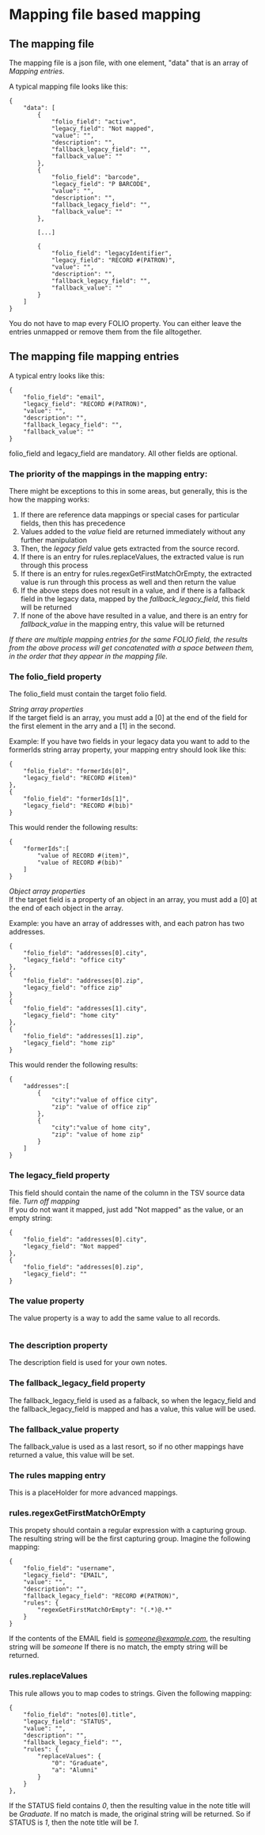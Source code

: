 # Mapping file based mapping

## The mapping file
The mapping file is a json file, with one element, "data" that is an array of *Mapping entries*.

A typical mapping file looks like this:
```
{
    "data": [
        {
            "folio_field": "active",
            "legacy_field": "Not mapped",
            "value": "",
            "description": "",
            "fallback_legacy_field": "",
            "fallback_value": ""
        },
        {
            "folio_field": "barcode",
            "legacy_field": "P BARCODE",
            "value": "",
            "description": "",
            "fallback_legacy_field": "",
            "fallback_value": ""
        },

        [...]

        {
            "folio_field": "legacyIdentifier",
            "legacy_field": "RECORD #(PATRON)",
            "value": "",
            "description": "",
            "fallback_legacy_field": "",
            "fallback_value": ""
        }
    ]
}
```    
You do not have to map every FOLIO property. You can either leave the entries unmapped or remove them from the file alltogether.

## The mapping file mapping entries
A typical entry looks like this:
```
{
    "folio_field": "email",
    "legacy_field": "RECORD #(PATRON)",
    "value": "",
    "description": "",
    "fallback_legacy_field": "",
    "fallback_value": ""
}
```
folio_field and legacy_field are mandatory. All other fields are optional. 
### The priority of the mappings in the mapping entry:
There might be exceptions to this in some areas, but generally, this is the how the mapping works:
1. If there are reference data mappings or special cases for particular fields, then this has precedence
2. Values added to the *value* field are returned immediately without any further manipulation
3. Then, the *legacy field* value gets extracted from the source record.
4. If there is an entry for rules.replaceValues, the extracted value is run through this process
5. If there is an entry for rules.regexGetFirstMatchOrEmpty, the extracted value is run through this process as well and then return the value
6. If the above steps does not result in a value, and if there is a fallback field in the legacy data, mapped by the *fallback_legacy_field*, this field will be returned
7. If none of the above have resulted in a value, and there is an entry for *fallback_value* in the mapping entry, this value will be returned

*If there are multiple mapping entries for the same FOLIO field, the results from the above process will get concatenated with a space between them, in the order that they appear in the mapping file.*


### The folio_field property
The folio_field must contain the target folio field.

_String array properties_   
If the target field is an array, you must add a [0] at the end of the field for the first element in the arry and a [1] in the second.

Example: If you have two fields in your legacy data you want to add to the formerIds string array property, your mapping entry should look like this:

```
{
    "folio_field": "formerIds[0]",
    "legacy_field": "RECORD #(item)"
},
{
    "folio_field": "formerIds[1]",
    "legacy_field": "RECORD #(bib)"
}
```
This would render the following results:
```
{
    "formerIds":[
        "value of RECORD #(item)",
        "value of RECORD #(bib)"
    ]
}
```
_Object array properties_   
If the target field is a property of an object in an array, you must add a [0] at the end of each object in the array.

Example: you have an array of addresses with, and each patron has two addresses.

```
{
    "folio_field": "addresses[0].city",
    "legacy_field": "office city"
},
{
    "folio_field": "addresses[0].zip",
    "legacy_field": "office zip"
}
{
    "folio_field": "addresses[1].city",
    "legacy_field": "home city"
},
{
    "folio_field": "addresses[1].zip",
    "legacy_field": "home zip"
}
```
This would render the following results:
```
{
    "addresses":[
        {
            "city":"value of office city",
            "zip": "value of office zip"
        },
        {
            "city":"value of home city",
            "zip": "value of home zip"
        }
    ]
}
```

### The legacy_field property
This field should contain the name of the column in the TSV source data file. 
_Turn off mapping_   
If you do not want it mapped, just add "Not mapped" as the value, or an empty string:
```
{
    "folio_field": "addresses[0].city",
    "legacy_field": "Not mapped"
},
{
    "folio_field": "addresses[0].zip",
    "legacy_field": ""
}
```

### The value property
The value property is a way to add the same value to all records. 

```{important}⚠️ The value field has preceedence over all other mappings. If you put a value here, no other mappings will be taken into consideration
```

### The description property
The description field is used for your own notes.

### The fallback_legacy_field property
The fallback_legacy_field is used as a falback, so when the legacy_field and the fallback_legacy_field is mapped and has a value, this value will be used.

### The fallback_value property
The fallback_value is used as a last resort, so if no other mappings have returned a value, this value will be set.

### The rules mapping entry
This is a placeHolder for more advanced mappings. 

### rules.regexGetFirstMatchOrEmpty
This propety should contain a regular expression with a capturing group. The resulting string will be the first capturing group. Imagine the following mapping:

```
{
    "folio_field": "username",
    "legacy_field": "EMAIL",
    "value": "",
    "description": "",
    "fallback_legacy_field": "RECORD #(PATRON)",
    "rules": {
        "regexGetFirstMatchOrEmpty": "(.*)@.*"
    }
}
```
If the contents of the EMAIL field is *someone@example.com*, the resulting string will be *someone*
If there is no match, the empty string will be returned.

### rules.replaceValues
This rule allows you to map codes to strings. Given the following mapping:

```
{
    "folio_field": "notes[0].title",
    "legacy_field": "STATUS",
    "value": "",
    "description": "",
    "fallback_legacy_field": "",
    "rules": {
        "replaceValues": {
            "0": "Graduate",
            "a": "Alumni"
        }
    }
},
```

If the STATUS field contains *0*, then the resulting value in the note title will be *Graduate*.
If no match is made, the original string will be returned. So if STATUS is *1*, then the note title will be *1*.
